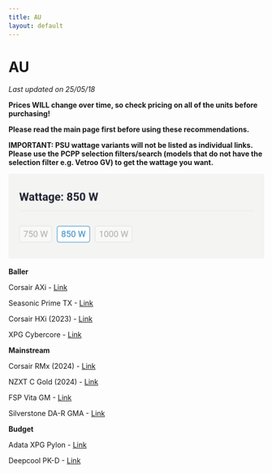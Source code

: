 ```yaml
---
title: AU
layout: default
---
```


# AU

*Last updated on 25/05/18*

**Prices WILL change over time, so check pricing on all of the units before purchasing!**

**Please read the main page first before using these recommendations.**

**IMPORTANT: PSU wattage variants will not be listed as individual links. Please use the PCPP selection filters/search (models that do not have the selection filter e.g. Vetroo GV) to get the wattage you want.**

![wattageselection](Screenshot_20250506-224510.png)

**Baller**

Corsair AXi - [Link](https://au.pcpartpicker.com/product/cJbwrH/corsair-ax1600i-1600-w-80-titanium-certified-fully-modular-atx-power-supply-cp-9020087-na)

Seasonic Prime TX - [Link](https://au.pcpartpicker.com/product/64NYcf/seasonic-prime-tx-1600-atx-31-1600-w-80-titanium-certified-fully-modular-atx-power-supply-atx3-prime-tx-1600)

Corsair HXi (2023) - [Link](https://au.pcpartpicker.com/product/fGgrxr/corsair-hx1200i-1200-w-80-platinum-certified-fully-modular-atx-power-supply-cp-9020281-na)

XPG Cybercore - [Link](https://au.pcpartpicker.com/product/QKmNnQ/adata-xpg-cybercore-ii-1000-w-80-platinum-certified-fully-modular-atx-power-supply-cybercoreii1000p-bkcus)

**Mainstream**

Corsair RMx (2024) - [Link](https://au.pcpartpicker.com/product/vY4Zxr/corsair-rm850x-2024-850-w-fully-modular-atx-power-supply-cp-9020270-na)

NZXT C Gold (2024) - [Link](https://au.pcpartpicker.com/product/qDLdnQ/nzxt-c850-2024-850-w-80-gold-certified-fully-modular-atx-power-supply-pa-8g2bb-us)


FSP Vita GM - [Link](https://au.pcpartpicker.com/product/9ktLrH/fsp-group-vita-850gm-850-w-80-gold-certified-fully-modular-atx-power-supply-vita-850gm)

Silverstone DA-R GMA - [Link](https://au.pcpartpicker.com/product/F39wrH/silverstone-da850r-gma-850-w-80-gold-certified-fully-modular-atx-power-supply-sst-da850r-gma)

**Budget**

Adata XPG Pylon - [Link](https://au.pcpartpicker.com/product/NJzFf7/adata-xpg-pylon-550-w-80-bronze-certified-atx-power-supply-pylon550b-bkcus)

Deepcool PK-D - [Link](https://au.pcpartpicker.com/product/GBjRsY/deepcool-pk650d-650-w-80-bronze-certified-atx-power-supply-r-pk650d-fa0b-us)
